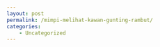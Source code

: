 ```yaml
---
layout: post
permalink: /mimpi-melihat-kawan-gunting-rambut/
categories:
    - Uncategorized
---
```


